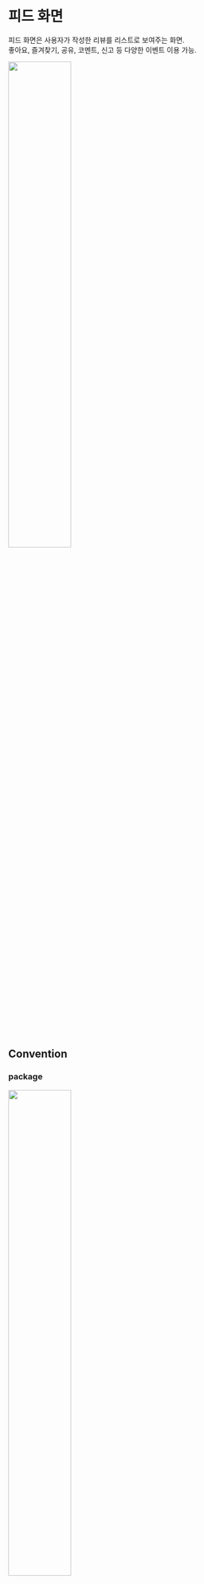 # 피드 화면
피드 화면은 사용자가 작성한 리뷰를 리스트로 보여주는 화면.
<br>
좋아요, 즐겨찾기, 공유, 코멘트, 신고 등 다양한 이벤트 이용 가능.

<img src="screenshots/feed.png" width="50%" height="50%"/>

## Convention
### package

<img src="screenshots/package.png" width="50%" height="50%"/>

## case
- 피드를 로드 후 피드가 없으면 비어있음 표시
- 좋아요 추가하기
- 즐겨찾기 추가하기
- 피드 불러오기


## Architecture
### UI Layer
UI element
```
@OptIn(ExperimentalMaterial3Api::class)
@Composable
fun FeedScreen(
    uiState: FeedUiState,           /* ui state */
    clickAddReview: (() -> Unit),   /* click add review */
    feeds: @Composable () -> Unit,  /* feed list ui module(common) */
    consumeErrorMessage: () -> Unit /* consume error message */
) {
    val snackbarHostState = remember { SnackbarHostState() }
    val interactionSource = remember { MutableInteractionSource() }

    // snackbar process
    LaunchedEffect(key1 = uiState.error, block = {
        uiState.error?.let {
            snackbarHostState.showSnackbar(it, duration = SnackbarDuration.Short)
            consumeErrorMessage.invoke()
        }
    })

    // snackbar + topAppBar + feedList
    Scaffold(
        snackbarHost = {
            SnackbarHost(hostState = snackbarHostState)
        },
        topBar = {
            TopAppBar(
                title = { Text(text = "Torang", fontSize = 21.sp, fontWeight = FontWeight.Bold) },
                actions = {
                    Image(painter = painterResource(id = R.drawable.ic_add),
                        contentDescription = "",
                        modifier = Modifier
                            .size(32.dp)
                            .clickable(
                                indication = null,
                                interactionSource = interactionSource
                            ) {
                                clickAddReview.invoke()
                            })
                })
        }) { paddingValues ->
        Box(modifier = Modifier.padding(paddingValues))
        {
            feeds.invoke()
        }
    }
}
```
UI state
```
data class FeedUiState(
    val isRefreshing: Boolean = false       // 스크롤 리프레시
    , val list: List<FeedData> = listOf()   // 피드 리스트
    , val faliedLoad: Boolean = false       // 피드 로딩 실패
    , val error: String? = null             // 에러 메시지
)
```

state holder(ViewModel)
```
@HiltViewModel
class FeedsViewModel @Inject constructor(
    private val feedRefreshUseCase: FeedRefreshUseCase,
    private val addLikeUseCase: AddLikeUseCase,
    private val deleteLikeUseCase: DeleteLikeUseCase,
    private val addFavoriteUseCase: AddFavoriteUseCase,
    private val deleteFavoriteUseCase: DeleteFavoriteUseCase,
    private val getFeedFlowUseCase: GetFeedFlowUseCase
) : ViewModel() {

    // UIState
    private val _uiState = MutableStateFlow(FeedUiState())
    val uiState = _uiState.asStateFlow()

    init {
        viewModelScope.launch {
            feedService.feeds.collect { newData -> _uiState.update { it.copy(list = newData) } } // feed 리스트 수집
            getFeed() // feed 가져오기
        }
    }

    // 피드 리스트 갱신
    fun refreshFeed() {...}

    // 피드 가져오기
    private suspend fun getFeed() {...}

    // 에러메시지 삭제
    fun removeErrorMsg() {...}
    
    // 즐겨찾기 클릭
    fun onFavorite(reviewId: Int) {...}
    
    // 좋아여 클릭
    fun onLike(reviewId: Int) {...}
}
```

## illustrating cycle of event
<img src="screenshots/event_cycle.jpg">


## UnitTest
like가 1개 이상이면 갯수를 표시 한다.
comment가 1개 이상이면 코멘트 갯수를 표시 한다.


## 어려웠던 점

- 유닛코드 테스트 작성 어려움(현재 진행중)
  - 명제와 진리표 등을 작성해서 코드로 옮겨야 함.
  - 테스트 라이브러리 학습 필요.
- 피드 리스트 공통 모듈작업
  - 피드 리스트는 프로필 화면 음식점 상세화면 등에도 사용하여 공통 모듈로 작업 필요.
  - 공통 모듈의 라이브러리 의존성을 추가하지 않고 주입하는 방법을 사용
  - 의존성 없이 공통 모듈을 주입하는데 여러 추가 작업이 필요 했음.
  - 이게 맞는 방법인지 잘 모르겠음.


## Preview
<img src="screenshots/preview.gif" />